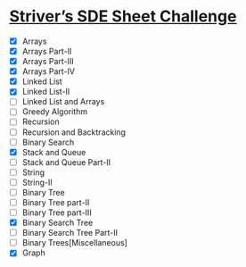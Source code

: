 # [Striver’s SDE Sheet Challenge](https://takeuforward.org/interviews/strivers-sde-sheet-challenge-2023/)
- [x] Arrays
- [x] Arrays Part-II
- [x] Arrays Part-III
- [x] Arrays Part-IV
- [x] Linked List
- [x] Linked List-II
- [ ] Linked List and Arrays
- [ ] Greedy Algorithm
- [ ] Recursion
- [ ] Recursion and Backtracking
- [ ] Binary Search
- [x] Stack and Queue
- [ ] Stack and Queue Part-II
- [ ] String
- [ ] String-II
- [ ] Binary Tree
- [ ] Binary Tree part-II
- [ ] Binary Tree part-III
- [x] Binary Search Tree
- [ ] Binary Search Tree Part-II
- [ ] Binary Trees[Miscellaneous]
- [x] Graph